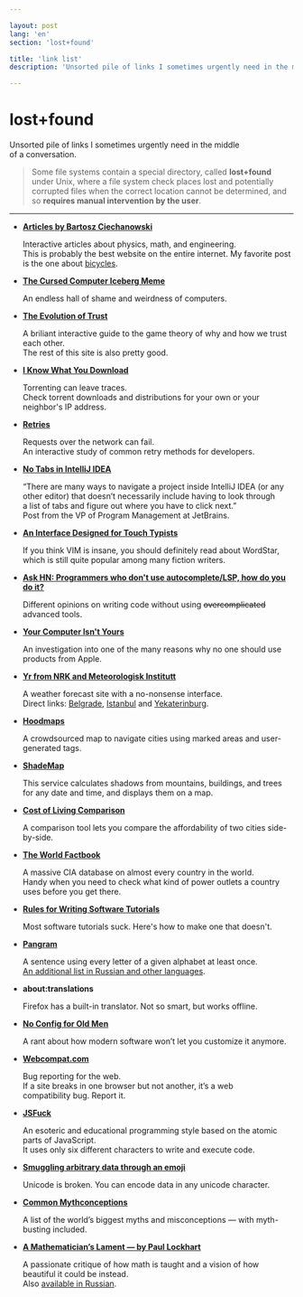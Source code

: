 ```yaml
---

layout: post
lang: 'en'
section: 'lost+found'

title: 'link list'
description: 'Unsorted pile of links I sometimes urgently need in the middle of a conversation.'

---
```


# lost+found

Unsorted pile of&nbsp;links I&nbsp;sometimes urgently need
in&nbsp;the middle of&nbsp;a&nbsp;conversation.

> Some file systems contain a&nbsp;special directory,
> called **lost+found** under Unix, where a&nbsp;file system check
> places lost and potentially corrupted files when the correct location
> cannot be&nbsp;determined,
> and so&nbsp;**requires manual intervention by&nbsp;the user**.

---

- **[Articles by&nbsp;Bartosz Ciechanowski](https://ciechanow.ski/archives/)**

  Interactive articles about physics, math, and engineering.<br>
  This is&nbsp;probably the best website on&nbsp;the entire internet.
  My&nbsp;favorite post is&nbsp;the one about
  [bicycles](https://ciechanow.ski/bicycle/).

- **[The Cursed Computer Iceberg Meme](https://suricrasia.online/iceberg/)**

  An&nbsp;endless hall of&nbsp;shame and weirdness of&nbsp;computers.
  
- **[The Evolution of&nbsp;Trust](https://ncase.me/trust/)**

  A&nbsp;briliant interactive guide to&nbsp;the game theory
  of&nbsp;why and how we&nbsp;trust each other.<br>
  The rest of&nbsp;this site is&nbsp;also pretty good.

- **[I Know What You Download](https://iknowwhatyoudownload.com/)**

  Torrenting can leave traces.<br>
  Check torrent downloads and distributions
  for your own or&nbsp;your neighbor's IP&nbsp;address.

- **[Retries](https://encore.dev/blog/retries)**

  Requests over the network can fail.<br>
  An&nbsp;interactive study of&nbsp;common retry methods for developers.

- **[No Tabs in&nbsp;IntelliJ IDEA](https://hadihariri.com/2014/06/24/no-tabs-in-intellij-idea/)**

  “There are many ways to&nbsp;navigate a&nbsp;project
  inside IntelliJ IDEA (or&nbsp;any other editor)
  that doesn’t necessarily include having to&nbsp;look
  through a&nbsp;list of&nbsp;tabs and figure out
  where you have to&nbsp;click next.”<br>
  Post from the VP&nbsp;of&nbsp;Program Management at&nbsp;JetBrains.

- **[An Interface Designed for Touch Typists](https://sfwriter.com/wordstar.htm)**

  If&nbsp;you think VIM is&nbsp;insane,
  you should definitely read about WordStar,
  which is&nbsp;still quite popular among many fiction writers.

- **[Ask HN: Programmers who don't use autocomplete/LSP, how do&nbsp;you do&nbsp;it?](https://news.ycombinator.com/item?id=42492508)**

  Different opinions on&nbsp;writing code
  without using ~~overcomplicated~~ advanced tools.

- **[Your Computer Isn't Yours ](https://sneak.berlin/20201112/your-computer-isnt-yours/)**

  An&nbsp;investigation into one of&nbsp;the many reasons why
  no&nbsp;one should use products from Apple.

- **[Yr from NRK and Meteorologisk Institutt](https://www.yr.no/en/)**

  A&nbsp;weather forecast site with a&nbsp;no-nonsense interface.<br>
  Direct links:
  [Belgrade](https://www.yr.no/en/forecast/graph/2-792680/Serbia/Central%20Serbia/Belgrade/Belgrade),
  [Istanbul](https://www.yr.no/en/forecast/graph/2-745044/Republic%20of%20T%C3%BCrkiye/Istanbul/Istanbul)
  and [Yekaterinburg](https://www.yr.no/en/forecast/graph/2-1486209/Russia/Sverdlovsk%20Oblast/Yekaterinburg).

- **[Hoodmaps](https://hoodmaps.com/)**

  A&nbsp;crowdsourced map to&nbsp;navigate cities
  using marked areas and user-generated tags.

- **[ShadeMap](https://shademap.app)**

  This service calculates shadows from mountains, buildings, and trees
  for any date and time, and displays them on&nbsp;a&nbsp;map.

- **[Cost of&nbsp;Living Comparison](https://www.numbeo.com/cost-of-living/comparison.jsp)**

  A&nbsp;comparison tool lets you compare
  the affordability of&nbsp;two cities side-by-side.

- **[The World Factbook](https://www.cia.gov/the-world-factbook/)**

  A&nbsp;massive CIA database on&nbsp;almost every country in&nbsp;the world.<br>
  Handy when you need to&nbsp;check
  what kind of&nbsp;power outlets a&nbsp;country uses before you get there.

- **[Rules for Writing Software Tutorials](https://refactoringenglish.com/chapters/rules-for-software-tutorials/)**
  
  Most software tutorials suck. Here's how to&nbsp;make one that doesn't.

- **[Pangram](https://en.wikipedia.org/wiki/Pangram)**

  A&nbsp;sentence using every letter of&nbsp;a&nbsp;given alphabet
  at&nbsp;least once.<br>
  [An additional list in&nbsp;Russian and other languages](https://www.artlebedev.ru/kovodstvo/sections/33/).

- **about:translations**

  Firefox has a&nbsp;built-in translator.
  Not so&nbsp;smart, but works offline.

- **[No Config for Old Men](https://datagubbe.se/noconf/)**

  A&nbsp;rant about how modern software won’t let you customize it&nbsp;anymore.

- **[Webcompat.com](https://webcompat.com/)**

  Bug reporting for the web.<br>
  If&nbsp;a&nbsp;site breaks in&nbsp;one browser but not another,
  it’s a&nbsp;web compatibility&nbsp;bug. Report it.

- **[JSFuck](https://jsfuck.com/)**

  An&nbsp;esoteric and educational programming style
  based on&nbsp;the atomic parts of&nbsp;JavaScript.<br>
  It&nbsp;uses only six different characters to&nbsp;write and execute code.

- **[Smuggling arbitrary data through an&nbsp;emoji](https://paulbutler.org/2025/smuggling-arbitrary-data-through-an-emoji/)**

  Unicode is&nbsp;broken. You can encode data in&nbsp;any unicode character.

- **[Common Mythconceptions](https://informationisbeautiful.net/visualizations/common-mythconceptions)**

  A&nbsp;list of&nbsp;the world’s biggest
  myths and misconceptions &mdash; with myth-busting included.

- **[A Mathematician’s Lament &mdash; by&nbsp;Paul Lockhart](https://en.wikipedia.org/wiki/A_Mathematician's_Lament)**

  A&nbsp;passionate critique of&nbsp;how math is&nbsp;taught
  and a&nbsp;vision of&nbsp;how beautiful it&nbsp;could be&nbsp;instead.<br>
  Also [available in&nbsp;Russian](https://www.nbspace.ru/math/).
